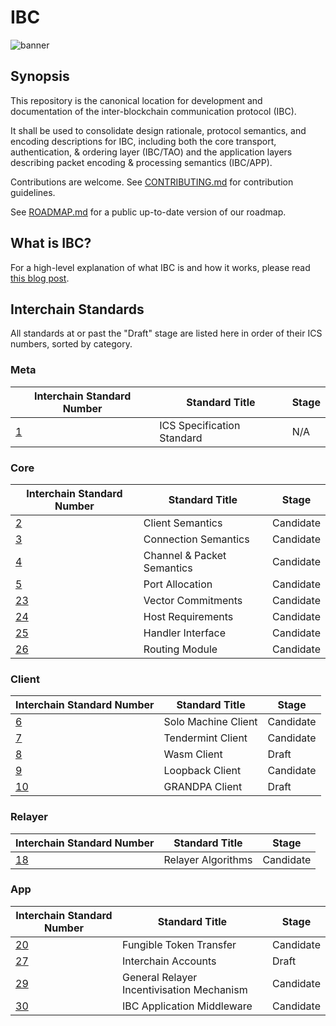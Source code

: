# IBC

![banner](./assets/interchain-standards-image.jpg)

## Synopsis

This repository is the canonical location for development and documentation of the inter-blockchain communication protocol (IBC).

It shall be used to consolidate design rationale, protocol semantics, and encoding descriptions for IBC, including both the core transport, authentication, & ordering layer (IBC/TAO) and the application layers describing packet encoding & processing semantics (IBC/APP).

Contributions are welcome. See [CONTRIBUTING.md](meta/CONTRIBUTING.md) for contribution guidelines.

See [ROADMAP.md](meta/ROADMAP.md) for a public up-to-date version of our roadmap.

## What is IBC?

For a high-level explanation of what IBC is and how it works, please read [this blog post](https://blog.cosmos.network/eli5-what-is-ibc-a212f518715f).

## Interchain Standards

All standards at or past the "Draft" stage are listed here in order of their ICS numbers, sorted by category.

### Meta

| Interchain Standard Number               | Standard Title             | Stage |
| ---------------------------------------- | -------------------------- | ----- |
| [1](spec/ics-001-ics-standard/README.md) | ICS Specification Standard | N/A   |

### Core

| Interchain Standard Number                                    | Standard Title             | Stage |
| ------------------------------------------------------------- | -------------------------- | ----- |
| [2](spec/core/ics-002-client-semantics/README.md)             | Client Semantics           | Candidate |
| [3](spec/core/ics-003-connection-semantics/README.md)         | Connection Semantics       | Candidate |
| [4](spec/core/ics-004-channel-and-packet-semantics/README.md) | Channel & Packet Semantics | Candidate |
| [5](spec/core/ics-005-port-allocation/README.md)              | Port Allocation            | Candidate |
| [23](spec/core/ics-023-vector-commitments/README.md)          | Vector Commitments         | Candidate |
| [24](spec/core/ics-024-host-requirements/README.md)           | Host Requirements          | Candidate |
| [25](spec/core/ics-025-handler-interface/README.md)           | Handler Interface          | Candidate |
| [26](spec/core/ics-026-routing-module/README.md)              | Routing Module             | Candidate |

### Client

| Interchain Standard Number                                      | Standard Title             | Stage |
| --------------------------------------------------------------- | -------------------------- | ----- |
| [6](spec/client/ics-006-solo-machine-client/README.md)          | Solo Machine Client        | Candidate |
| [7](spec/client/ics-007-tendermint-client/README.md)            | Tendermint Client          | Candidate |
| [8](spec/client/ics-008-wasm-client/README.md)                  | Wasm Client                | Draft |
| [9](spec/client/ics-009-loopback-client/README.md)              | Loopback Client            | Candidate |
| [10](spec/client/ics-010-grandpa-client/README.md)              | GRANDPA Client             | Draft |

### Relayer

| Interchain Standard Number                                       | Standard Title             | Stage |
| ---------------------------------------------------------------- | -------------------------- | ----- |
| [18](spec/relayer/ics-018-relayer-algorithms/README.md)          | Relayer Algorithms         | Candidate |

### App

| Interchain Standard Number                               | Standard Title          | Stage |
| -------------------------------------------------------- | ----------------------- | ----- |
| [20](spec/app/ics-020-fungible-token-transfer/README.md) | Fungible Token Transfer | Candidate |
| [27](spec/app/ics-027-interchain-accounts/README.md)     | Interchain Accounts     | Draft |
| [29](spec/app/ics-029-fee-payment) | General Relayer Incentivisation Mechanism | Candidate |
| [30](spec/app/ics-030-middleware) | IBC Application Middleware | Candidate |
